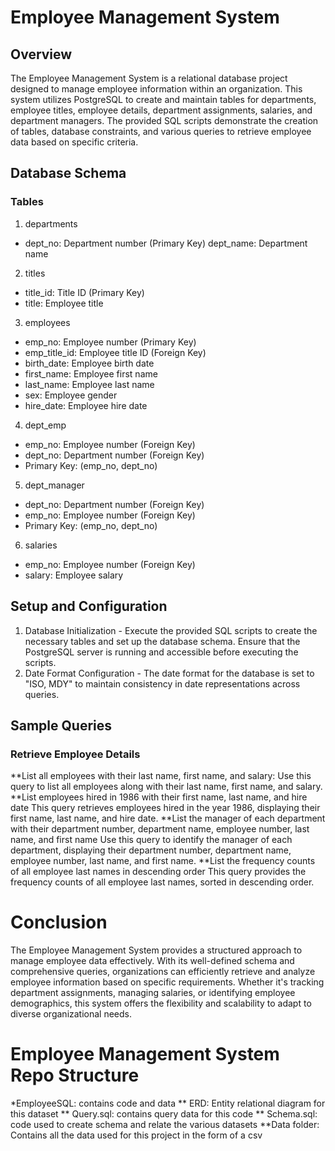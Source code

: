 # Employee Management System

## Overview
The Employee Management System is a relational database project designed to manage employee information within an organization. This system utilizes PostgreSQL to create and maintain tables for departments, employee titles, employee details, department assignments, salaries, and department managers. The provided SQL scripts demonstrate the creation of tables, database constraints, and various queries to retrieve employee data based on specific criteria.

## Database Schema

### Tables
1. departments
* dept_no: Department number (Primary Key)
 dept_name: Department name
2. titles
*  title_id: Title ID (Primary Key)
* title: Employee title
3. employees
* emp_no: Employee number (Primary Key)
* emp_title_id: Employee title ID (Foreign Key)
* birth_date: Employee birth date
* first_name: Employee first name
* last_name: Employee last name
* sex: Employee gender
* hire_date: Employee hire date
4. dept_emp
* emp_no: Employee number (Foreign Key)
* dept_no: Department number (Foreign Key)
* Primary Key: (emp_no, dept_no)
5. dept_manager
* dept_no: Department number (Foreign Key)
* emp_no: Employee number (Foreign Key)
* Primary Key: (emp_no, dept_no)
6. salaries
* emp_no: Employee number (Foreign Key)
* salary: Employee salary
  
## Setup and Configuration
1.	Database Initialization - Execute the provided SQL scripts to create the necessary tables and set up the database schema. Ensure that the PostgreSQL server is running and accessible before executing the scripts.
2.	Date Format Configuration - The date format for the database is set to "ISO, MDY" to maintain consistency in date representations across queries.

## Sample Queries
### Retrieve Employee Details
**List all employees with their last name, first name, and salary: Use this query to list all employees along with their last name, first name, and salary.
**List employees hired in 1986 with their first name, last name, and hire date
This query retrieves employees hired in the year 1986, displaying their first name, last name, and hire date.
**List the manager of each department with their department number, department name, employee number, last name, and first name
Use this query to identify the manager of each department, displaying their department number, department name, employee number, last name, and first name.
**List the frequency counts of all employee last names in descending order
This query provides the frequency counts of all employee last names, sorted in descending order.

# Conclusion
The Employee Management System provides a structured approach to manage employee data effectively. With its well-defined schema and comprehensive queries, organizations can efficiently retrieve and analyze employee information based on specific requirements. Whether it's tracking department assignments, managing salaries, or identifying employee demographics, this system offers the flexibility and scalability to adapt to diverse organizational needs.

 # Employee Management System Repo Structure
*EmployeeSQL: contains code and data
** ERD: Entity relational diagram for this dataset
** Query.sql: contains query data for this code 
** Schema.sql: code used to create schema and relate the various datasets
**Data folder: Contains all the data used for this project in the form of a csv

